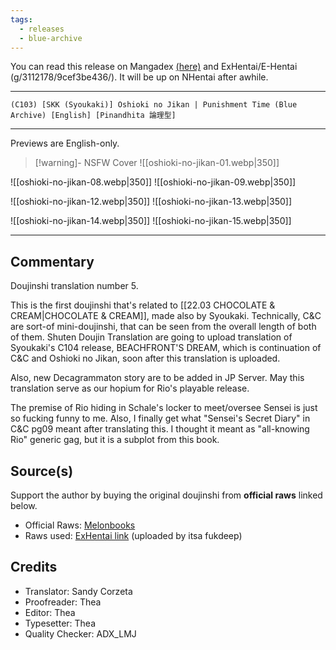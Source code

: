 ```yaml
---
tags:
  - releases
  - blue-archive
---
```

You can read this release on Mangadex [(here)](https://mangadex.org/title/3438de59-2d03-4d84-8594-588038c56366/blue-archive-oshioki-no-jikan) and ExHentai/E-Hentai (g/3112178/9cef3be436/). It will be up on NHentai after awhile.

---

`(C103) [SKK (Syoukaki)] Oshioki no Jikan | Punishment Time (Blue Archive) [English] [Pinandhita 論理型]`

---

Previews are English-only.

> [!warning]- NSFW Cover
> ![[oshioki-no-jikan-01.webp|350]]

![[oshioki-no-jikan-08.webp|350]] ![[oshioki-no-jikan-09.webp|350]]

![[oshioki-no-jikan-12.webp|350]] ![[oshioki-no-jikan-13.webp|350]]

![[oshioki-no-jikan-14.webp|350]] ![[oshioki-no-jikan-15.webp|350]]

---

## Commentary

Doujinshi translation number 5.

This is the first doujinshi that's related to [[22.03 CHOCOLATE & CREAM|CHOCOLATE & CREAM]], made also by Syoukaki. Technically, C&C are sort-of mini-doujinshi, that can be seen from the overall length of both of them. Shuten Doujin Translation are going to upload translation of Syoukaki's C104 release, BEACHFRONT'S DREAM, which is continuation of C&C and Oshioki no Jikan, soon after this translation is uploaded.

Also, new Decagrammaton story are to be added in JP Server. May this translation serve as our hopium for Rio's playable release.

The premise of Rio hiding in Schale's locker to meet/oversee Sensei is just so fucking funny to me. Also, I finally get what "Sensei's Secret Diary" in C&C pg09 meant after translating this. I thought it meant as "all-knowing Rio" generic gag, but it is a subplot from this book.

## Source(s)

Support the author by buying the original doujinshi from **official raws** linked below.

- Official Raws: [Melonbooks](https://www.melonbooks.co.jp/detail/detail.php?product_id=2275376)
- Raws used: [ExHentai link](https://exhentai.org/g/2886111/66075a6ba0/) (uploaded by itsa fukdeep)

## Credits

- Translator: Sandy Corzeta
- Proofreader: Thea
- Editor: Thea
- Typesetter: Thea
- Quality Checker: ADX_LMJ